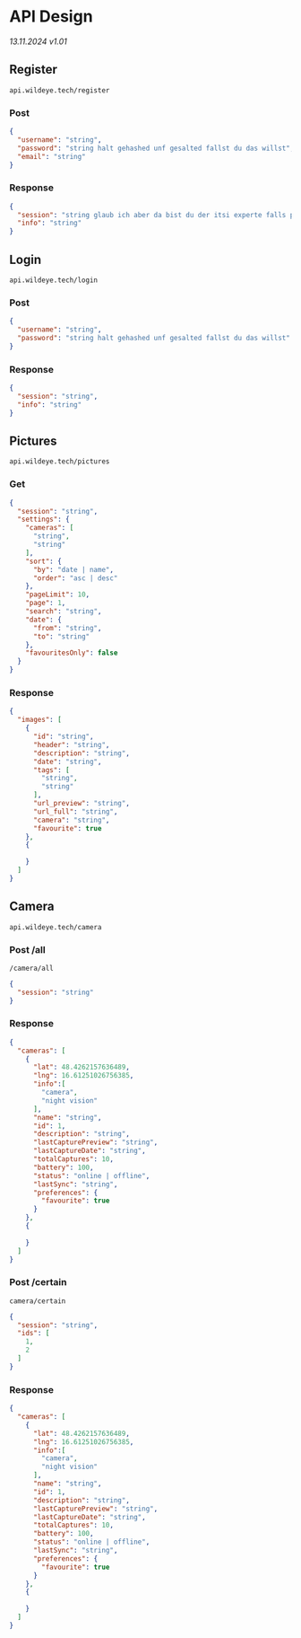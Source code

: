 # API Design

*13.11.2024 v1.01*

## Register
`api.wildeye.tech/register`

### Post

```json
{
  "username": "string",
  "password": "string halt gehashed unf gesalted fallst du das willst",
  "email": "string"
}
```

### Response

```json
{
  "session": "string glaub ich aber da bist du der itsi experte falls passt sonst infos",
  "info": "string"
}
```

## Login
`api.wildeye.tech/login`
### Post

```json
{
  "username": "string",
  "password": "string halt gehashed unf gesalted fallst du das willst"
}
```

### Response

```json
{
  "session": "string",
  "info": "string"
}
```

## Pictures
`api.wildeye.tech/pictures`
### Get

```json
{
  "session": "string",
  "settings": {
    "cameras": [
      "string",
      "string"
    ],
    "sort": {
      "by": "date | name",
      "order": "asc | desc"
    },
    "pageLimit": 10,
    "page": 1,
    "search": "string",
    "date": {
      "from": "string",
      "to": "string"
    },
    "favouritesOnly": false
  }
}
```

### Response

```json
{
  "images": [
    {
      "id": "string",
      "header": "string",
      "description": "string",
      "date": "string",
      "tags": [
        "string",
        "string"
      ],
      "url_preview": "string",
      "url_full": "string",
      "camera": "string",
      "favourite": true
    },
    {
      
    }
  ]
}
```

## Camera
`api.wildeye.tech/camera`

### Post /all
`/camera/all`

```json
{
  "session": "string"
}
```

### Response

```json
{
  "cameras": [
    {
      "lat": 48.4262157636489,
      "lng": 16.61251026756385,
      "info":[
        "camera",
        "night vision"
      ],
      "name": "string",
      "id": 1,
      "description": "string",
      "lastCapturePreview": "string",
      "lastCaptureDate": "string",
      "totalCaptures": 10,
      "battery": 100,
      "status": "online | offline",
      "lastSync": "string",
      "preferences": {
        "favourite": true
      }
    },
    {
      
    }
  ]
}
```

### Post /certain

`camera/certain`

```json
{
  "session": "string",
  "ids": [
    1,
    2
  ]
}
```

### Response

```json
{
  "cameras": [
    {
      "lat": 48.4262157636489,
      "lng": 16.61251026756385,
      "info":[
        "camera",
        "night vision"
      ],
      "name": "string",
      "id": 1,
      "description": "string",
      "lastCapturePreview": "string",
      "lastCaptureDate": "string",
      "totalCaptures": 10,
      "battery": 100,
      "status": "online | offline",
      "lastSync": "string",
      "preferences": {
        "favourite": true
      }
    },
    {
      
    }
  ]
}
```
